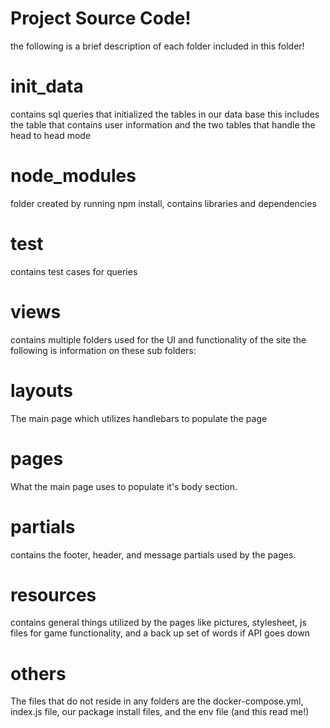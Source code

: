 # Project Source Code!

the following is a brief description of each folder included in this folder!

# init_data
contains sql queries that initialized the tables in our data base 
this includes the table that contains user information and the two tables that handle the head to head mode

# node_modules
folder created by running npm install, contains libraries and dependencies

# test
contains test cases for queries 

# views
contains multiple folders used for the UI and functionality of the site
the following is information on these sub folders:

# layouts
The main page which utilizes handlebars to populate the page 

# pages
What the main page uses to populate it's body section.

# partials
contains the footer, header, and message partials used by the pages. 


# resources
contains general things utilized by the pages like pictures, stylesheet, js files for game functionality, and a back up set of words if API goes down

# others
The files that do not reside in any folders are the docker-compose.yml, index.js file, our package install files, and the env file (and this read me!)
